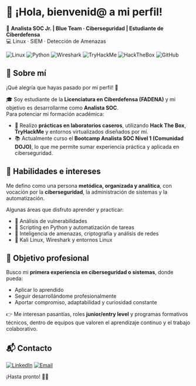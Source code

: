 # 👋 ¡Hola, bienvenid@ a mi perfil!

🔐 **Analista SOC Jr. | Blue Team · Ciberseguridad | Estudiante de Ciberdefensa**  
💻 Linux · SIEM · Detección de Amenazas  

![Linux](https://img.shields.io/badge/Linux-FCC624?style=for-the-badge&logo=linux&logoColor=black)
![Python](https://img.shields.io/badge/Python-3776AB?style=for-the-badge&logo=python&logoColor=white)
![Wireshark](https://img.shields.io/badge/Wireshark-1679A7?style=for-the-badge&logo=wireshark&logoColor=white)
![TryHackMe](https://img.shields.io/badge/TryHackMe-212C42?style=for-the-badge&logo=tryhackme&logoColor=red)
![HackTheBox](https://img.shields.io/badge/HackTheBox-9FEF00?style=for-the-badge&logo=hackthebox&logoColor=black)
![GitHub](https://img.shields.io/badge/GitHub-181717?style=for-the-badge&logo=github&logoColor=white)

## 🌟 Sobre mí
¡Qué alegría que hayas pasado por mi perfil! 🤗  

🎓 Soy estudiante de la **Licenciatura en Ciberdefensa (FADENA)** y mi objetivo es desarrollarme como **Analista SOC**.  
Para potenciar mi formación académica:  
- 🔬 Realizo **prácticas en laboratorios caseros**, utilizando **Hack The Box**, **TryHackMe** y entornos virtualizados diseñados por mí.  
- 📚 Actualmente curso el **Bootcamp Analista SOC Nivel 1 (Comunidad DOJO)**, lo que me permite sumar experiencia práctica y aplicada en ciberseguridad.  

## 🧠 Habilidades e intereses
Me defino como una persona **metódica, organizada y analítica**, con vocación por la **ciberseguridad**, la administración de sistemas y la automatización.  

Algunas áreas que disfruto aprender y practicar:  
- 🔹 Análisis de vulnerabilidades  
- 🔹 Scripting en Python y automatización de tareas  
- 🔹 Inteligencia de amenazas, criptografía y análisis de redes  
- 🔹 Kali Linux, Wireshark y entornos Linux  

## 🎯 Objetivo profesional
Busco mi **primera experiencia en ciberseguridad o sistemas**, donde pueda:  
- Aplicar lo aprendido  
- Seguir desarrollándome profesionalmente  
- Aportar compromiso, adaptabilidad y curiosidad constante  

👉 Me interesan pasantías, roles **junior/entry level** y programas formativos técnicos, dentro de equipos que valoren el aprendizaje continuo y el trabajo colaborativo.  

## 📬 Contacto
[![LinkedIn](https://img.shields.io/badge/LinkedIn-0A66C2?style=for-the-badge&logo=linkedin&logoColor=white)](https://linkedin.com/in/tuusuario)
[![Email](https://img.shields.io/badge/Email-D14836?style=for-the-badge&logo=gmail&logoColor=white)](mailto:tuemail@ejemplo.com)

¡Hasta pronto! 👋🏻
